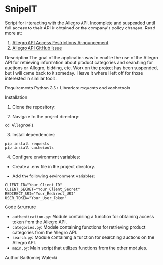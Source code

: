 # SnipeIT

Script for interacting with the Allegro API. Incomplete and suspended until full access to their API is obtained or the company's policy changes.
Read more at:
1. [Allegro API Access Restrictions Announcement](https://allegro.pl/dla-sprzedajacych/1-czerwca-2021-w-api-allegro-ograniczymy-dostep-do-publicznych-danych-o-sprzedazy-innych-uzytkownikow-i-zmienimy-forme-ich-udostepniania-O3BlgZVdwCa)
2. [Allegro API GitHub Issue](https://github.com/allegro/allegro-api/issues/4221)

Description
The goal of the application was to enable the use of the Allegro API for retrieving information about product categories and searching for auctions on Allegro, bidding, etc.
Work on the project has been suspended, but I will come back to it someday. I leave it where I left off for those interested in similar tools.

Requirements
Python 3.6+
Libraries: requests and cachetools

Installation

1. Clone the repository:

2. Navigate to the project directory:
```
cd AllegroAPI
```

3. Install dependencies:
```
pip install requests
pip install cachetools
```

4. Configure environment variables:

- Create a .env file in the project directory.

- Add the following environment variables:
```
CLIENT_ID="Your_Client_ID"
CLIENT_SECRET="Your_Client_Secret"
REDIRECT_URI="Your_Redirect_URI"
USER_TOKEN="Your_User_Token"
```


Code Structure
- `authentication.py`: Module containing a function for obtaining access token from the Allegro API.
- `categories.py`: Module containing functions for retrieving product categories from the Allegro API.
- `search.py`: Module containing a function for searching auctions on the Allegro API.
- `main.py`: Main script that utilizes functions from the other modules.

Author
Bartłomiej Walecki

